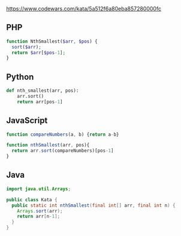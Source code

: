 https://www.codewars.com/kata/5a512f6a80eba857280000fc

## PHP
```php
function NthSmallest($arr, $pos) {
  sort($arr);
  return $arr[$pos-1];
}
```

## Python
```python
def nth_smallest(arr, pos):
    arr.sort()
    return arr[pos-1]
```

## JavaScript
```js
function compareNumbers(a, b) {return a-b}

function nthSmallest(arr, pos){
  return arr.sort(compareNumbers)[pos-1]
}
```

## Java
```java
import java.util.Arrays;

public class Kata {
  public static int nthSmallest(final int[] arr, final int n) {
    Arrays.sort(arr);
    return arr[n-1];
  }
}
```